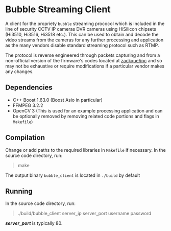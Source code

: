 # Bubble Streaming Client

A client for the propriety `bubble` streaming prococol which is included in the line of security CCTV IP cameras DVR cameras using HiSilicon chipsets (Hi3510, Hi3516, Hi3518 etc.). This can be used to obtain and decode the video streams from the cameras for any further processing and application as the many vendors disable standard streaming protocol such as RTMP.

The protocol is reverse engineered through packets capturing and from a non-official version of the firmware's codes located at [zackxue/ipc](https://github.com/zackxue/ipc) and so may not be exhaustive or require modifications if a particular vendor makes any changes.

## Dependencies

* C++ Boost 1.63.0 (Boost Asio in particular)
* FFMPEG 3.2.2
* OpenCV 3 (This is used for an example processing application and can be optionally removed by removing related code portions and flags in `Makefile`)

## Compilation

Change or add paths to the required libraries in `Makefile` if necessary. In the source code directory, run:

> make

The output binary `bubble_client` is located in `./build` by default

## Running

In the source code directory, run:

> ./build/bubble\_client server\_ip server\_port username password

***server_port*** is typically 80.
